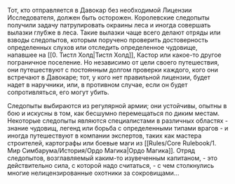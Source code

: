 Тот, кто отправляется в Давокар без необходимой Лицензии Исследователя, должен быть осторожен. Королевские следопыты получили задачу патрулировать окраины леса и иногда совершать вылазки глубже в леса. Такие вылазки чаще всего делают отряды или взводы следопытов, которым поручено проверить достоверность определенных слухов или отследить определенное чудовище, напавшее на [[0. Тистл Холд|Тистл Холд]], Кастор или какое-то другое пограничное поселение. Но независимо от цели своего путешествия, они путешествуют с постоянным долгом проверки каждого, кого они встречают в Давокаре; тот, у кого нет правильной лицензии, будет надет в наручники, или, в противном случае, если он будет сопротивляться, его могут убить.

  

Следопыты выбираются из регулярной армии; они устойчивы, опытны в бою и искусны в том, как бесшумно перемещаться по диким местам. Некоторые следопыты являются специалистами в различных областях - знание чудовищ, легенд или борьба с определенными типами врагов - и иногда путешествуют в компании экспертов, таких как мастера строителей, картографы или боевые маги из [[Rules/Core Rulebook/1. Мир Симбарума/История/Ордо Магика|Ордо Магика]]. Отряд следопытов, возглавляемый каким-то изувеченным капитаном, - это действительно сила, с которой надо считаться, - с чем столкнулись многие нелицензированные охотники за сокровищами...